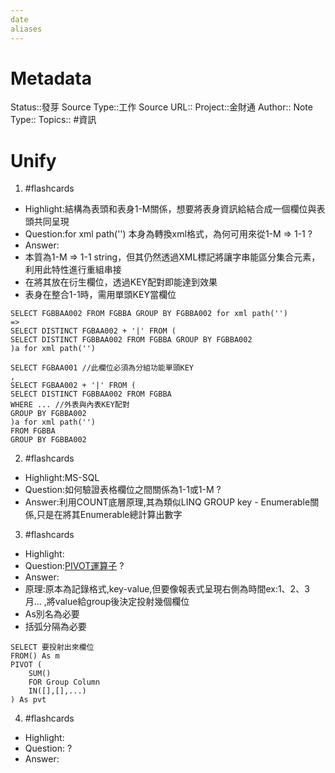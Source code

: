 ```yaml
---
date
aliases
---
```

# Metadata
Status::發芽
Source Type::工作
Source URL::
Project::金財通
Author::
Note Type::
Topics::
#資訊 
# Unify




1. #flashcards 
- Highlight:結構為表頭和表身1-M關係，想要將表身資訊給結合成一個欄位與表頭共同呈現
- Question:for xml path('') 本身為轉換xml格式，為何可用來從1-M => 1-1
?
- Answer:
- 本質為1-M => 1-1 string，但其仍然透過XML標記將讓字串能區分集合元素，利用此特性進行重組串接
- 在將其放在衍生欄位，透過KEY配對即能達到效果
- 表身在整合1-1時，需用單頭KEY當欄位
```
SELECT FGBBAA002 FROM FGBBA GROUP BY FGBBA002 for xml path('')
=>
SELECT DISTINCT FGBAA002 + '|' FROM (
SELECT DISTINCT FGBBAA002 FROM FGBBA GROUP BY FGBBA002 
)a for xml path('')

SELECT FGBAA001 //此欄位必須為分組功能單頭KEY
,
SELECT FGBAA002 + '|' FROM (
SELECT DISTINCT FGBBAA002 FROM FGBBA 
WHERE ... //外表與內表KEY配對 
GROUP BY FGBBA002 
)a for xml path('')
FROM FGBBA
GROUP BY FGBBA002
```


2. #flashcards 
- Highlight:MS-SQL
- Question:如何驗證表格欄位之間關係為1-1或1-M
?
- Answer:利用COUNT底層原理,其為類似LINQ GROUP key - Enumerable關係,只是在將其Enumerable總計算出數字


3. #flashcards 
- Highlight:
- Question:[PIVOT運算子](https://dotblogs.com.tw/SteveLiu/2019/05/21/173803)
?
- Answer:
- 原理:原本為記錄格式,key-value,但要像報表式呈現右側為時間ex:1、2、3月...
,將value給group後決定投射幾個欄位
- As別名為必要
- 括弧分隔為必要
```
SELECT 要投射出來欄位
FROM() As m
PIVOT (
	SUM()
	FOR Group Column
	IN([],[],...)
) As pvt
```


4. #flashcards 
- Highlight:
- Question:
?
- Answer:

